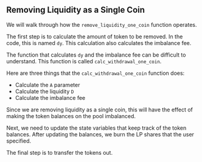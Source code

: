 ## Removing Liquidity as a Single Coin

We will walk through how the `remove_liquidity_one_coin` function operates.

The first step is to calculate the amount of token to be removed. In the code, this is named `dy`. This calculation also calculates the imbalance fee. 

The function that calculates `dy` and the imbalance fee can be difficult to understand. This function is called `calc_withdrawal_one_coin`. 

Here are three things that the `calc_withdrawal_one_coin` function does:

*   Calculate the `A` parameter
*   Calculate the liquidity `D`
*   Calculate the imbalance fee

Since we are removing liquidity as a single coin, this will have the effect of making the token balances on the pool imbalanced.

Next, we need to update the state variables that keep track of the token balances. After updating the balances, we burn the LP shares that the user specified.

The final step is to transfer the tokens out. 
